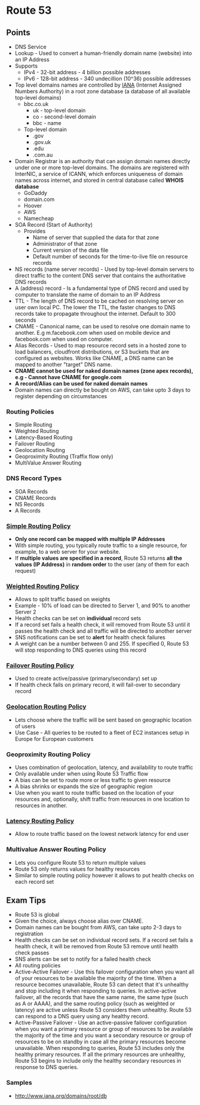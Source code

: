 # Route 53

## Points

- DNS Service
- Lookup - Used to convert a human-friendly domain name (website) into an IP Address
- Supports
  - IPv4 - 32-bit address - 4 billion possible addresses
  - IPv6 - 128-bit address - 340 undecillion (10^36) possible addresses
- Top level domains names are controlled by [IANA](http://www.iana.org/domains/root/db) (Internet Assigned Numbers Authority) in a root zone database (a database of all available top-level domains)
  - bbc.co.uk
    - uk - top-level domain
    - co - second-level domain
    - bbc - name
  - Top-level domain
    - .gov
    - .gov.uk
    - .edu
    - .com.au
- Domain Registrar is an authority that can assign domain names directly under one or more top-level domains. The domains are registered with InterNIC, a service of ICANN, which enforces uniqueness of domain names across internet, and stored in central database called **WHOIS database**
  - GoDaddy
  - domain.com
  - Hoover
  - AWS
  - Namecheap
- SOA Record (Start of Authority)
  - Provides
    - Name of server that supplied the data for that zone
    - Administrator of that zone
    - Current version of the data file
    - Default number of seconds for the time-to-live file on resource records
- NS records (name server records) - Used by top-level domain servers to direct traffic to the content DNS server that contains the authoritative DNS records
- A (address) record - Is a fundamental type of DNS record and used by computer to translate the name of domain to an IP Address
- TTL - The length of DNS record to be cached on resolving server on user own local PC. The lower the TTL, the faster changes to DNS records take to propagate throughout the internet. Default to 300 seconds
- CNAME - Canonical name, can be used to resolve one domain name to another. E.g m.facebook.com when used on mobile device and facebook.com when used on computer.
- Alias Records - Used to map resource record sets in a hosted zone to load balancers, cloudfront distributions, or S3 buckets that are configured as websites. Works like CNAME, a DNS name can be mapped to another "target" DNS name.
- **CNAME cannot be used for naked domain names (zone apex records), e.g - Cannot have CNAME for google.com**
- **A record/Alias can be used for naked domain names**
- Domain names can directly be bought on AWS, can take upto 3 days to register depending on circumstances

### Routing Policies

- Simple Routing
- Weighted Routing
- Latency-Based Routing
- Failover Routing
- Geolocation Routing
- Geoproximity Routing (Traffix flow only)
- MultiValue Answer Routing

### DNS Record Types

- SOA Records
- CNAME Records
- NS Records
- A Records

### [Simple Routing Policy](./SimpleRoutingPolicy.png)

- **Only one record can be mapped with multiple IP Addresses**
- With simple routing, you typically route traffic to a single resource, for example, to a web server for your website.
- If **multiple values are specified in a record**, Route 53 returns **all the values (IP Address)** in **random order** to the user (any of them for each request)

### [Weighted Routing Policy](./WeightedRoutingPolicy.png)

- Allows to split traffic based on weights
- Example - 10% of load can be directed to Server 1, and 90% to another Server 2
- Health checks can be set on **individual** record sets
- If a record set fails a health check, it will removed from Route 53 until it passes the health check and all traffic will be directed to another server
- SNS notifications can be set to **alert** for health check failures
- A weight can be a number between 0 and 255. If specified 0, Route 53 will stop responding to DNS queries using this record

### [Failover Routing Policy](./FailOverRoutingPolicy.png)

- Used to create active/passive (primary/secondary) set up
- If health check fails on primary record, it will fail-over to secondary record

### [Geolocation Routing Policy](./GeolocationRoutingPolicy.png)

- Lets choose where the traffic will be sent based on geographic location of users
- Use Case - All queries to be routed to a fleet of EC2 instances setup in Europe for European customers

### Geoproximity Routing Policy

- Uses combination of geolocation, latency, and availability to route traffic
- Only available under when using Route 53 Traffic flow
- A bias can be set to route more or less traffic to given resource
- A bias shrinks or expands the size of geographic region
- Use when you want to route traffic based on the location of your resources and, optionally, shift traffic from resources in one location to resources in another.

### [Latency Routing Policy](./LatencyRoutingPolicy.png)

- Allow to route traffic based on the lowest network latency for end user

### Multivalue Answer Routing Policy

- Lets you configure Route 53 to return multiple values
- Route 53 only returns values for healthy resources
- Similar to simple routing policy however it allows to put health checks on each record set

## Exam Tips

- Route 53 is global
- Given the choice, always choose alias over CNAME.
- Domain names can be bought from AWS, can take upto 2-3 days to registration
- Health checks can be set on individual record sets. If a record set fails a health check, it will be removed from Route 53 remove until health check passes
- SNS alerts can be set to notify for a failed health check
- All routing policies
- Active-Active Failover - Use this failover configuration when you want all of your resources to be available the majority of the time. When a resource becomes unavailable, Route 53 can detect that it's unhealthy and stop including it when responding to queries. In active-active failover, all the records that have the same name, the same type (such as A or AAAA), and the same routing policy (such as weighted or latency) are active unless Route 53 considers them unhealthy. Route 53 can respond to a DNS query using any healthy record.
- Active-Passive Failover - Use an active-passive failover configuration when you want a primary resource or group of resources to be available the majority of the time and you want a secondary resource or group of resources to be on standby in case all the primary resources become unavailable. When responding to queries, Route 53 includes only the healthy primary resources. If all the primary resources are unhealthy, Route 53 begins to include only the healthy secondary resources in response to DNS queries.

### Samples

- http://www.iana.org/domains/root/db